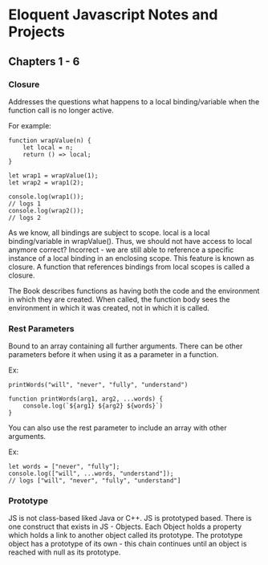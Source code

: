 # Eloquent Javascript Notes and Projects

## Chapters 1 - 6

### Closure
Addresses the questions what happens to a local binding/variable when the function call is no longer active.

For example:

```
function wrapValue(n) {
    let local = n;
    return () => local;
}

let wrap1 = wrapValue(1);
let wrap2 = wrap1(2);

console.log(wrap1());
// logs 1
console.log(wrap2());
// logs 2
```

As we know, all bindings are subject to scope. local is a local binding/variable in wrapValue(). Thus, we should not have access to local anymore correct? Incorrect - we are still able to reference a specific instance of a local binding in an enclosing scope. This feature is known as closure. A function that references bindings from local scopes is called a closure.

The Book describes functions as having both the code and the environment in which they are created. When called, the function body sees the environment in which it was created, not in which it is called.

### Rest Parameters
Bound to an array containing all further arguments. There can be other parameters before it when using it as a parameter in a function. 

Ex:
```
printWords("will", "never", "fully", "understand")

function printWords(arg1, arg2, ...words) {
    console.log(`${arg1} ${arg2} ${words}`)
}
```

You can also use the rest parameter to include an array with other arguments.

Ex:
```
let words = ["never", "fully"];
console.log(["will", ...words, "understand"]);
// logs ["will", "never", "fully", "understand"]
```
### Prototype

JS is not class-based liked Java or C++. JS is prototyped based. There is one construct that exists in JS - Objects. Each Object holds a property which holds a link to another object called its prototype. The prototype object has a prototype of its own - this chain continues until an object is reached with null as its prototype.

